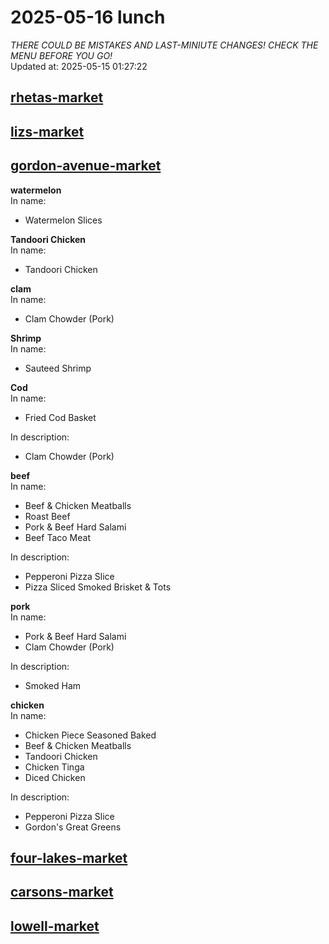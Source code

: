 # 2025-05-16 lunch  
*THERE COULD BE MISTAKES AND LAST-MINIUTE CHANGES! CHECK THE MENU BEFORE YOU GO!*  
Updated at: 2025-05-15 01:27:22  
## [rhetas-market](https://wisc-housingdining.nutrislice.com/menu/rhetas-market/lunch/2025-05-16)  
## [lizs-market](https://wisc-housingdining.nutrislice.com/menu/lizs-market/lunch/2025-05-16)  
## [gordon-avenue-market](https://wisc-housingdining.nutrislice.com/menu/gordon-avenue-market/lunch/2025-05-16)  
**watermelon**  
In name:   
 - Watermelon Slices  
  
**Tandoori Chicken**  
In name:   
 - Tandoori Chicken  
  
**clam**  
In name:   
 - Clam Chowder (Pork)  
  
**Shrimp**  
In name:   
 - Sauteed Shrimp  
  
**Cod**  
In name:   
 - Fried Cod Basket  
  
In description:   
 - Clam Chowder (Pork)  
  
**beef**  
In name:   
 - Beef & Chicken Meatballs  
 - Roast Beef  
 - Pork & Beef Hard Salami  
 - Beef Taco Meat  
  
In description:   
 - Pepperoni Pizza Slice  
 - Pizza Sliced Smoked Brisket & Tots  
  
**pork**  
In name:   
 - Pork & Beef Hard Salami  
 - Clam Chowder (Pork)  
  
In description:   
 - Smoked Ham  
  
**chicken**  
In name:   
 - Chicken Piece Seasoned Baked  
 - Beef & Chicken Meatballs  
 - Tandoori Chicken  
 - Chicken Tinga  
 - Diced Chicken  
  
In description:   
 - Pepperoni Pizza Slice  
 - Gordon's Great Greens  
  
## [four-lakes-market](https://wisc-housingdining.nutrislice.com/menu/four-lakes-market/lunch/2025-05-16)  
## [carsons-market](https://wisc-housingdining.nutrislice.com/menu/carsons-market/lunch/2025-05-16)  
## [lowell-market](https://wisc-housingdining.nutrislice.com/menu/lowell-market/lunch/2025-05-16)  
  
